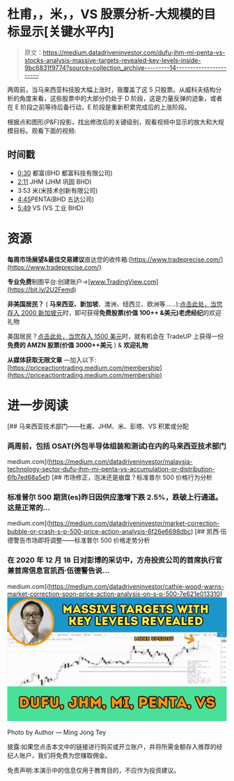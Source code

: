 # 杜甫，，米，，VS 股票分析-大规模的目标显示[关键水平内]

> 原文：<https://medium.datadriveninvestor.com/dufu-jhm-mi-penta-vs-stocks-analysis-massive-targets-revealed-key-levels-inside-9bc6831f9774?source=collection_archive---------14----------------------->

两周前，当马来西亚科技股大幅上涨时，我覆盖了这 5 只股票。从威科夫结构分析的角度来看，这些股票中的大部分仍处于 D 阶段，这是力量反弹的迹象，或者在 E 阶段之前等待后备行动，E 阶段是重新积累完成后的上涨阶段。

根据点和图形(P&F)投影，找出修改后的关键级别，观看视频中显示的放大和大规模目标。观看下面的视频:

## 时间戳

*   [0:30](https://www.youtube.com/watch?v=Enna67ubxGw&t=30s) 都富(BHD 都富科技有限公司)
*   [2:11](https://www.youtube.com/watch?v=Enna67ubxGw&t=131s) JHM (JHM 巩固 BHD)
*   3:53 米(米技术创新有限公司)
*   [4:45](https://www.youtube.com/watch?v=Enna67ubxGw&t=285s)PENTA(BHD 五达公司)
*   [5:49](https://www.youtube.com/watch?v=Enna67ubxGw&t=349s) VS (VS 工业 BHD)

# 资源

**每周市场展望&最佳交易建议**直达您的收件箱:[https://www.tradeprecise.com/](https://www.tradeprecise.com/)

**专业免费**制图平台:创建账户→[www.TradingView.com](https://bit.ly/2U2Femd)

**非美国居民？** ( **马来西亚、新加坡**、澳洲、纽西兰、欧洲等……):[点击此处，当您存入 2000 新加坡元](https://ji.hn/sgtiger)时，即可获得**免费股票(价值 100++ &美元)老虎经纪**的欢迎礼物

美国居民？[点击此处，当您存入 1500 美元](https://ji.hn/ustradeup)时，就有机会在 TradeUP 上获得一份**免费的 AMZN 股票(价值 3000++美元** ) & **欢迎礼物**

**从媒体获取无限文章** —加入以下:[https://priceactiontrading.medium.com/membership](https://priceactiontrading.medium.com/membership)

# 进一步阅读

[](https://medium.com/datadriveninvestor/malaysia-technology-sector-dufu-jhm-mi-penta-vs-accumulation-or-distribution-6fb7ed68a5ef) [## 马来西亚技术部门——杜甫、JHM、米、彭塔、VS 积累或分配

### 两周前，包括 OSAT(外包半导体组装和测试)在内的马来西亚技术部门

medium.com](https://medium.com/datadriveninvestor/malaysia-technology-sector-dufu-jhm-mi-penta-vs-accumulation-or-distribution-6fb7ed68a5ef) [](https://medium.com/datadriveninvestor/market-correction-bubble-or-crash-s-p-500-price-action-analysis-6f26e6698dbc) [## 市场修正，泡沫还是崩盘？标准普尔 500 价格行为分析

### 标准普尔 500 期货(es)昨日因供应激增下跌 2.5%，跌破上行通道。这是正常的…

medium.com](https://medium.com/datadriveninvestor/market-correction-bubble-or-crash-s-p-500-price-action-analysis-6f26e6698dbc) [](https://medium.com/datadriveninvestor/cathie-wood-warns-market-correction-soon-price-action-analysis-on-s-p-500-7e621e013310) [## 凯西·伍德警告市场即将调整——标准普尔 500 价格走势分析

### 在 2020 年 12 月 18 日对彭博的采访中，方舟投资公司的首席执行官兼首席信息官凯西·伍德警告说…

medium.com](https://medium.com/datadriveninvestor/cathie-wood-warns-market-correction-soon-price-action-analysis-on-s-p-500-7e621e013310) ![](img/b16f7762d0eaaf862cd880b847e79fa7.png)

Photo by Author — Ming Jong Tey

披露:如果您点击本文中的链接进行购买或开立账户，并将所需金额存入推荐的经纪人账户，我们将免费为您赚取佣金。

免责声明:本演示中的信息仅用于教育目的，不应作为投资建议。